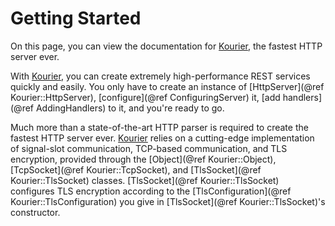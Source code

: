 # Getting Started

On this page, you can view the documentation for [Kourier](https://kourier.io), the fastest HTTP server ever.


With [Kourier](https://kourier.io), you can create extremely high-performance REST services quickly and easily. You only have to create an instance of [HttpServer](@ref Kourier::HttpServer), [configure](@ref ConfiguringServer) it, [add handlers](@ref AddingHandlers) to it, and you're ready to go.

Much more than a state-of-the-art HTTP parser is required to create the fastest HTTP server ever. [Kourier](https://kourier.io) relies on a cutting-edge implementation of signal-slot communication, TCP-based communication, and TLS encryption, provided through the [Object](@ref Kourier::Object), [TcpSocket](@ref Kourier::TcpSocket), and [TlsSocket](@ref Kourier::TlsSocket) classes. [TlsSocket](@ref Kourier::TlsSocket) configures TLS encryption according to the [TlsConfiguration](@ref Kourier::TlsConfiguration) you give in [TlsSocket](@ref Kourier::TlsSocket)'s constructor.

